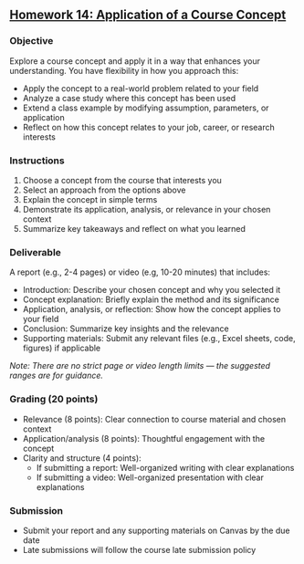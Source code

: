 ## [Homework 14: Application of a Course Concept](https://aselshall.github.io/aea/hw/hw14)

### Objective
Explore a course concept and apply it in a way that enhances your understanding. You have flexibility in how you approach this:  
- Apply the concept to a real-world problem related to your field
- Analyze a case study where this concept has been used  
- Extend a class example by modifying assumption, parameters, or application
- Reflect on how this concept relates to your job, career, or research interests

### Instructions
1. Choose a concept from the course that interests you  
2. Select an approach from the options above  
3. Explain the concept in simple terms 
4. Demonstrate its application, analysis, or relevance in your chosen context  
5. Summarize key takeaways and reflect on what you learned

### Deliverable  
A report (e.g., 2-4 pages) or video (e.g, 10-20 minutes) that includes:  
- Introduction: Describe your chosen concept and why you selected it
- Concept explanation: Briefly explain the method and its significance
- Application, analysis, or reflection: Show how the concept applies to your field
- Conclusion: Summarize key insights and the relevance
- Supporting materials: Submit any relevant files (e.g., Excel sheets, code, figures) if applicable

*Note: There are no strict page or video length limits — the suggested ranges are for guidance.*

### Grading (20 points)  
- Relevance (8 points): Clear connection to course material and chosen context  
- Application/analysis (8 points): Thoughtful engagement with the concept
- Clarity and structure (4 points):
  - If submitting a report: Well-organized writing with clear explanations
  - If submitting a video: Well-organized presentation with clear explanations
  
### Submission  
- Submit your report and any supporting materials on Canvas by the due date
- Late submissions will follow the course late submission policy  
